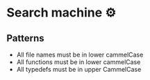 # Search machine :gear:

## Patterns
 - All file names must be in lower cammelCase
 - All functions must be in lower cammelCase
 - All typedefs must be in upper CammelCase

